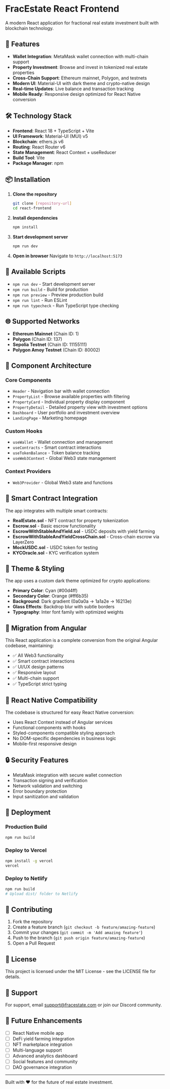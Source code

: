 # FracEstate React Frontend

A modern React application for fractional real estate investment built with blockchain technology.

## 🚀 Features

- **Wallet Integration**: MetaMask wallet connection with multi-chain support
- **Property Investment**: Browse and invest in tokenized real estate properties
- **Cross-Chain Support**: Ethereum mainnet, Polygon, and testnets
- **Modern UI**: Material-UI with dark theme and crypto-native design
- **Real-time Updates**: Live balance and transaction tracking
- **Mobile Ready**: Responsive design optimized for React Native conversion

## 🛠 Technology Stack

- **Frontend**: React 18 + TypeScript + Vite
- **UI Framework**: Material-UI (MUI) v5
- **Blockchain**: ethers.js v6
- **Routing**: React Router v6
- **State Management**: React Context + useReducer
- **Build Tool**: Vite
- **Package Manager**: npm

## 📦 Installation

1. **Clone the repository**
   ```bash
   git clone [repository-url]
   cd react-frontend
   ```

2. **Install dependencies**
   ```bash
   npm install
   ```

3. **Start development server**
   ```bash
   npm run dev
   ```

4. **Open in browser**
   Navigate to `http://localhost:5173`

## 🔧 Available Scripts

- `npm run dev` - Start development server
- `npm run build` - Build for production
- `npm run preview` - Preview production build
- `npm run lint` - Run ESLint
- `npm run typecheck` - Run TypeScript type checking

## 🌐 Supported Networks

- **Ethereum Mainnet** (Chain ID: 1)
- **Polygon** (Chain ID: 137)
- **Sepolia Testnet** (Chain ID: 11155111)
- **Polygon Amoy Testnet** (Chain ID: 80002)

## 📱 Component Architecture

### Core Components
- `Header` - Navigation bar with wallet connection
- `PropertyList` - Browse available properties with filtering
- `PropertyCard` - Individual property display component
- `PropertyDetail` - Detailed property view with investment options
- `Dashboard` - User portfolio and investment overview
- `LandingPage` - Marketing homepage

### Custom Hooks
- `useWallet` - Wallet connection and management
- `useContracts` - Smart contract interactions
- `useTokenBalance` - Token balance tracking
- `useWeb3Context` - Global Web3 state management

### Context Providers
- `Web3Provider` - Global Web3 state and functions

## 🔐 Smart Contract Integration

The app integrates with multiple smart contracts:

- **RealEstate.sol** - NFT contract for property tokenization
- **Escrow.sol** - Basic escrow functionality
- **EscrowWithStableAndYield.sol** - USDC deposits with yield farming
- **EscrowWithStableAndYieldCrossChain.sol** - Cross-chain escrow via LayerZero
- **MockUSDC.sol** - USDC token for testing
- **KYCOracle.sol** - KYC verification system

## 🎨 Theme & Styling

The app uses a custom dark theme optimized for crypto applications:

- **Primary Color**: Cyan (#00d4ff)
- **Secondary Color**: Orange (#ff6b35)
- **Background**: Dark gradient (0a0a0a → 1a1a2e → 16213e)
- **Glass Effects**: Backdrop blur with subtle borders
- **Typography**: Inter font family with optimized weights

## 🔄 Migration from Angular

This React application is a complete conversion from the original Angular codebase, maintaining:

- ✅ All Web3 functionality
- ✅ Smart contract interactions
- ✅ UI/UX design patterns
- ✅ Responsive layout
- ✅ Multi-chain support
- ✅ TypeScript strict typing

## 📱 React Native Compatibility

The codebase is structured for easy React Native conversion:

- Uses React Context instead of Angular services
- Functional components with hooks
- Styled-components compatible styling approach
- No DOM-specific dependencies in business logic
- Mobile-first responsive design

## 🔒 Security Features

- MetaMask integration with secure wallet connection
- Transaction signing and verification
- Network validation and switching
- Error boundary protection
- Input sanitization and validation

## 🚀 Deployment

### Production Build
```bash
npm run build
```

### Deploy to Vercel
```bash
npm install -g vercel
vercel
```

### Deploy to Netlify
```bash
npm run build
# Upload dist/ folder to Netlify
```

## 🤝 Contributing

1. Fork the repository
2. Create a feature branch (`git checkout -b feature/amazing-feature`)
3. Commit your changes (`git commit -m 'Add amazing feature'`)
4. Push to the branch (`git push origin feature/amazing-feature`)
5. Open a Pull Request

## 📄 License

This project is licensed under the MIT License - see the LICENSE file for details.

## 🛟 Support

For support, email support@fracestate.com or join our Discord community.

## 🔮 Future Enhancements

- [ ] React Native mobile app
- [ ] DeFi yield farming integration
- [ ] NFT marketplace integration
- [ ] Multi-language support
- [ ] Advanced analytics dashboard
- [ ] Social features and community
- [ ] DAO governance integration

---

Built with ❤️ for the future of real estate investment.
